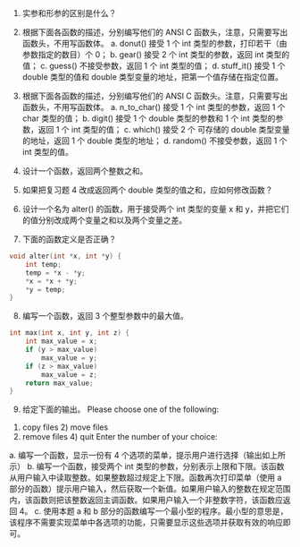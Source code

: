 1. 实参和形参的区别是什么？

2. 根据下面各函数的描述，分别编写他们的 ANSI C 函数头，注意，只需要写出函数头，不用写函数体。
a. donut() 接受 1 个 int 类型的参数，打印若干（由参数指定的数目）个 0；
b. gear() 接受 2 个 int 类型的参数，返回 int 类型的值；
c. guess() 不接受参数，返回 1 个 int 类型的值；
d. stuff_it() 接受 1 个 double 类型的值和 double 类型变量的地址，把第一个值存储在指定位置。

3. 根据下面各函数的描述，分别编写他们的 ANSI C 函数头。注意，只需要写出函数头，不用写函数体。
a. n_to_char() 接受 1 个 int 类型的参数，返回 1 个 char 类型的值；
b. digit() 接受 1 个 double 类型的参数和 1 个 int 类型的参数，返回 1 个 int 类型的值；
c. which() 接受 2 个 可存储的 double 类型变量的地址，返回 1 个 double 类型的地址；
d. random() 不接受参数，返回 1 个 int 类型的值。

4. 设计一个函数，返回两个整数之和。

5. 如果把复习题 4 改成返回两个 double 类型的值之和，应如何修改函数？

6. 设计一个名为 alter() 的函数，用于接受两个 int 类型的变量 x 和 y，并把它们的值分别改成两个变量之和以及两个变量之差。

7. 下面的函数定义是否正确？
```c
void alter(int *x, int *y) {
    int temp;
    temp = *x - *y;
    *x = *x + *y;
    *y = temp;
}
```

8. 编写一个函数，返回 3 个整型参数中的最大值。

```c
int max(int x, int y, int z) {
    int max_value = x;
    if (y > max_value)
        max_value = y;
    if (z > max_value)
        max_value = z;
    return max_value;
}
```

9. 给定下面的输出。
Please choose one of the following:
1) copy files       2) move files
3) remove files     4) quit
Enter the number of your choice:

a. 编写一个函数，显示一份有 4 个选项的菜单，提示用户进行选择（输出如上所示）
b. 编写一个函数，接受两个 int 类型的参数，分别表示上限和下限。该函数从用户输入中读取整数。如果整数超过规定上下限。函数再次打印菜单（使用 a 部分的函数）提示用户输入，然后获取一个新值。如果用户输入的整数在规定范围内，该函数则把该整数返回主调函数。如果用户输入一个非整数字符，该函数应返回 4。
c. 使用本题 a 和 b 部分的函数编写一个最小型的程序。最小型的意思是，该程序不需要实现菜单中各选项的功能，只需要显示这些选项并获取有效的响应即可。
